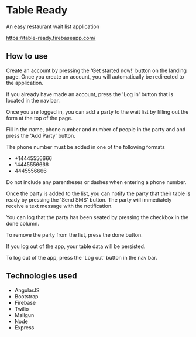 # Table Ready
An easy restaurant wait list application

https://table-ready.firebaseapp.com/

## How to use

Create an account by pressing the 'Get started now!' button on the landing page. 
Once you create an account, you will automatically be redirected to the application.

If you already have made an account, press the 'Log in' button that is located in the nav bar.

Once you are logged in, you can add a party to the wait list by filling out the form at the top of the page.

Fill in the name, phone number and number of people in the party and and press the 'Add Party' button.

The phone number must be added in one of the following formats
 - +14445556666
 - 14445556666
 - 4445556666

Do not include any parentheses or dashes when entering a phone number.

Once the party is added to the list, you can notify the party that their table is ready by pressing the 'Send SMS' button.
The party will immediately receive a text message with the notification.

You can log that the party has been seated by pressing the checkbox in the done column.

To remove the party from the list, press the done button.

If you log out of the app, your table data will be persisted.

To log out of the app, press the 'Log out' button in the nav bar.

## Technologies used
- AngularJS
- Bootstrap
- Firebase
- Twilio
- Mailgun
- Node
- Express

